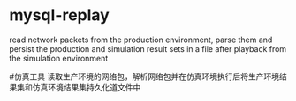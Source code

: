 # mysql-replay
read network packets from the production environment, parse them and persist
the production and simulation result sets in a file after playback from the
simulation environment

#仿真工具
读取生产环境的网络包，解析网络包并在仿真环境执行后将生产环境结果集和仿真环境结果集持久化道文件中

